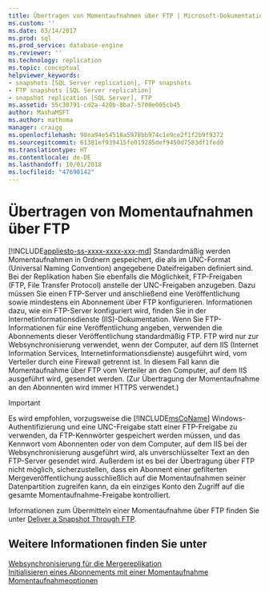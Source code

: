 ```yaml
---
title: Übertragen von Momentaufnahmen über FTP | Microsoft-Dokumentation
ms.custom: ''
ms.date: 03/14/2017
ms.prod: sql
ms.prod_service: database-engine
ms.reviewer: ''
ms.technology: replication
ms.topic: conceptual
helpviewer_keywords:
- snapshots [SQL Server replication], FTP snapshots
- FTP snapshots [SQL Server replication]
- snapshot replication [SQL Server], FTP
ms.assetid: 55c30791-cd2a-420b-8ba7-5700e005cb45
author: MashaMSFT
ms.author: mathoma
manager: craigg
ms.openlocfilehash: 98ea94e54518a5978bb974c1e9ce2f1f2b9f9372
ms.sourcegitcommit: 61381ef939415fe019285def9450d7583df1fed0
ms.translationtype: HT
ms.contentlocale: de-DE
ms.lasthandoff: 10/01/2018
ms.locfileid: "47690142"
---
```

# <a name="transfer-snapshots-through-ftp"></a>Übertragen von Momentaufnahmen über FTP
[!INCLUDE[appliesto-ss-xxxx-xxxx-xxx-md](../../includes/appliesto-ss-xxxx-xxxx-xxx-md.md)]
  Standardmäßig werden Momentaufnahmen in Ordnern gespeichert, die als im UNC-Format (Universal Naming Convention) angegebene Dateifreigaben definiert sind. Bei der Replikation haben Sie ebenfalls die Möglichkeit, FTP-Freigaben (FTP, File Transfer Protocol) anstelle der UNC-Freigaben anzugeben. Dazu müssen Sie einen FTP-Server und anschließend eine Veröffentlichung sowie mindestens ein Abonnement über FTP konfigurieren. Informationen dazu, wie ein FTP-Server konfiguriert wird, finden Sie in der Internetinformationsdienste (IIS)-Dokumentation. Wenn Sie FTP-Informationen für eine Veröffentlichung angeben, verwenden die Abonnements dieser Veröffentlichung standardmäßig FTP. FTP wird nur zur Websynchronisierung verwendet, wenn der Computer, auf dem IIS (Internet Information Services, Internetinformationsdienste) ausgeführt wird, vom Verteiler durch eine Firewall getrennt ist. In diesem Fall kann die Momentaufnahme über FTP vom Verteiler an den Computer, auf dem IIS ausgeführt wird, gesendet werden. (Zur Übertragung der Momentaufnahme an den Abonnenten wird immer HTTPS verwendet.)  
  
> [!IMPORTANT]  
>  Es wird empfohlen, vorzugsweise die [!INCLUDE[msCoName](../../includes/msconame-md.md)] Windows-Authentifizierung und eine UNC-Freigabe statt einer FTP-Freigabe zu verwenden, da FTP-Kennwörter gespeichert werden müssen, und das Kennwort vom Abonnenten oder von dem Computer, auf dem IIS bei der Websynchronisierung ausgeführt wird, als unverschlüsselter Text an den FTP-Server gesendet wird. Außerdem ist es bei der Übertragung über FTP nicht möglich, sicherzustellen, dass ein Abonnent einer gefilterten Mergeveröffentlichung ausschließlich auf die Momentaufnahmen seiner Datenpartition zugreifen kann, da ein einziges Konto den Zugriff auf die gesamte Momentaufnahme-Freigabe kontrolliert.  
  
 Informationen zum Übermitteln einer Momentaufnahme über FTP finden Sie unter [Deliver a Snapshot Through FTP](../../relational-databases/replication/publish/deliver-a-snapshot-through-ftp.md).  
  
## <a name="see-also"></a>Weitere Informationen finden Sie unter  
 [Websynchronisierung für die Mergereplikation](../../relational-databases/replication/web-synchronization-for-merge-replication.md)   
 [Initialisieren eines Abonnements mit einer Momentaufnahme](../../relational-databases/replication/initialize-a-subscription-with-a-snapshot.md)   
 [Momentaufnahmeoptionen](../../relational-databases/replication/snapshot-options.md)  
  
  
